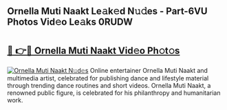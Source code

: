 ## Ornella Muti Naakt Le𝚊k𝚎d N𝚞𝚍es - Part-6VU Photos Vid𝚎o Le𝚊ks 0RUDW

# <h2><a href="http://fb6b9tw.evod.top/?m=Ornella+Muti+Naakt">🔗 👉🔴 Ornella Muti Naakt Vid𝚎o Ph𝚘t𝚘s</a></h2>

[![Ornella Muti Naakt N𝚞d𝚎s](https://i.imgur.com/8V9OHl7.gif)](http://fb6b9tw.evod.top/?m=Ornella+Muti+Naakt)
Online entertainer Ornella Muti Naakt and multimedia artist, celebrated for publishing dance and lifestyle material through trending dance routines and short videos. Ornella Muti Naakt, a renowned public figure, is celebrated for his philanthropy and humanitarian work. 
